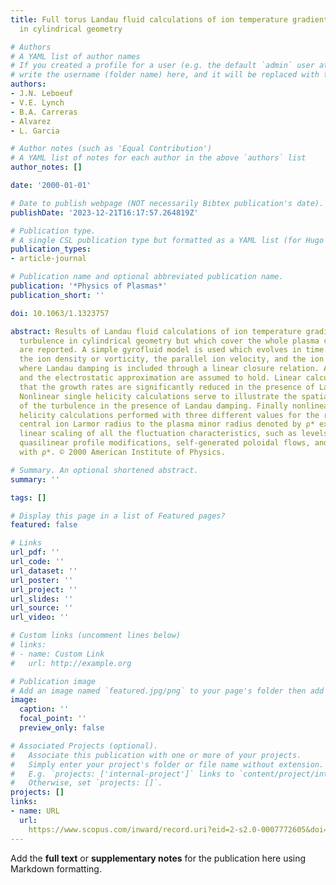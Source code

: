 ```yaml
---
title: Full torus Landau fluid calculations of ion temperature gradient-driven turbulence
  in cylindrical geometry

# Authors
# A YAML list of author names
# If you created a profile for a user (e.g. the default `admin` user at `content/authors/admin/`), 
# write the username (folder name) here, and it will be replaced with their full name and linked to their profile.
authors:
- J.N. Leboeuf
- V.E. Lynch
- B.A. Carreras
- Alvarez
- L. Garcia

# Author notes (such as 'Equal Contribution')
# A YAML list of notes for each author in the above `authors` list
author_notes: []

date: '2000-01-01'

# Date to publish webpage (NOT necessarily Bibtex publication's date).
publishDate: '2023-12-21T16:17:57.264819Z'

# Publication type.
# A single CSL publication type but formatted as a YAML list (for Hugo requirements).
publication_types:
- article-journal

# Publication name and optional abbreviated publication name.
publication: '*Physics of Plasmas*'
publication_short: ''

doi: 10.1063/1.1323757

abstract: Results of Landau fluid calculations of ion temperature gradient-driven
  turbulence in cylindrical geometry but which cover the whole plasma cross section
  are reported. A simple gyrofluid model is used which evolves in time equations for
  the ion density or vorticity, the parallel ion velocity, and the ion temperature
  where Landau damping is included through a linear closure relation. Adiabatic electrons
  and the electrostatic approximation are assumed to hold. Linear calculations indicate
  that the growth rates are significantly reduced in the presence of Landau damping.
  Nonlinear single helicity calculations serve to illustrate the spatial localization
  of the turbulence in the presence of Landau damping. Finally nonlinear multiple
  helicity calculations performed with three different values for the ratio of the
  central ion Larmor radius to the plasma minor radius denoted by ρ* exhibit a definite
  linear scaling of all the fluctuation characteristics, such as levels, scale sizes,
  quasilinear profile modifications, self-generated poloidal flows, and heat diffusivities,
  with ρ*. © 2000 American Institute of Physics.

# Summary. An optional shortened abstract.
summary: ''

tags: []

# Display this page in a list of Featured pages?
featured: false

# Links
url_pdf: ''
url_code: ''
url_dataset: ''
url_poster: ''
url_project: ''
url_slides: ''
url_source: ''
url_video: ''

# Custom links (uncomment lines below)
# links:
# - name: Custom Link
#   url: http://example.org

# Publication image
# Add an image named `featured.jpg/png` to your page's folder then add a caption below.
image:
  caption: ''
  focal_point: ''
  preview_only: false

# Associated Projects (optional).
#   Associate this publication with one or more of your projects.
#   Simply enter your project's folder or file name without extension.
#   E.g. `projects: ['internal-project']` links to `content/project/internal-project/index.md`.
#   Otherwise, set `projects: []`.
projects: []
links:
- name: URL
  url: 
    https://www.scopus.com/inward/record.uri?eid=2-s2.0-0007772605&doi=10.1063%2f1.1323757&partnerID=40&md5=905d10559aa07f27f5c0eaa3d72f8f3f
---
```


Add the **full text** or **supplementary notes** for the publication here using Markdown formatting.
